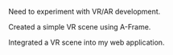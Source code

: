 Need to experiment with VR/AR development.

Created a simple VR scene using A-Frame.

Integrated a VR scene into my web application.